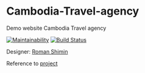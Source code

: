 # Cambodia-Travel-agency
Demo website Cambodia Travel agency

[![Maintainability](https://api.codeclimate.com/v1/badges/133cbd0a3e5ffc713c0d/maintainability)](https://codeclimate.com/github/amaleksei/Cambodia-Travel-agency/maintainability) [![Build Status](https://travis-ci.org/amaleksei/Cambodia-Travel-agency.svg?branch=master)](https://travis-ci.org/amaleksei/Cambodia-Travel-agency)

Designer: [Roman Shimin](https://www.behance.net/rshimin)

Reference to [project](https://www.behance.net/gallery/59942863/Journey-to-Cambodia-Travel-agency-website(FREE-sketch)) 
